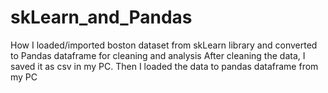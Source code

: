 # skLearn_and_Pandas
How I loaded/imported boston dataset from skLearn library and converted to Pandas dataframe for cleaning and analysis
After cleaning the data, I saved it as csv in my PC.
Then I loaded the data to pandas dataframe from my PC
